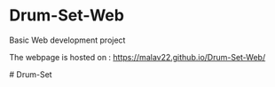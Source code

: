 # Drum-Set-Web
Basic Web development project 

The webpage is hosted on : https://malav22.github.io/Drum-Set-Web/ 

#   D r u m - S e t  
 